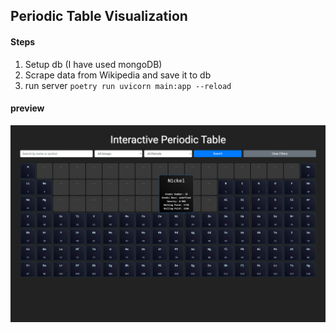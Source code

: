 ## Periodic Table Visualization

#### Steps
1. Setup db (I have used mongoDB)
2. Scrape data from Wikipedia and save it to db
3. run server `poetry run uvicorn main:app --reload`

#### preview
![Periodic Table Preview](view.png)